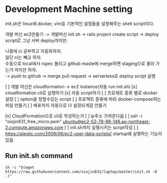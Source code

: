 # Development Machine setting
init.sh은 linux에 docker, vim등 기본적인 설정들을 설정해주는 shell script이다.



개발 머신 ec2만들기 -> 개발머신 init.sh -> rails project create script -> deploy
script로 그냥 서버 deploy까지만.  

나중에 ci 공부하고 자동화하자.  
일단 ci는 빼고 하자.  
수동으로 local에서 rspec 돌리고 github maste에 merge하면 staging으로 올라 가는거
까지만 하자.  
 -> push to github -> merge pull request -> serverless로 deploy script 실행



 [ ] 개발 머신은 cloudformation -> ec2 instance(자동 run init.sh)
 [x] cloudformation cli로 실행하기
 [x] 자동 script하기
 [ ] 프로제트 종류 별로 docker 설정 
 [ ] option을 정할수있는 script
 [ ] 프로젝트 종류에 따라 docker-compose하는 파일 만들기
 [ ] 배포까지 자동으로 다 설정되게끔 만들기

[x] CloudFormation으로 cli로 작성하는거
[ ] ip주소 가져온다음
[ ] ssh -i "oiojin831_free_micro.pem" ubuntu@ec2-52-78-88-148.ap-northeast-2.compute.amazonaws.com
[ ] init.sh까지 실행시키는 script작성
[ ] https://alestic.com/2009/06/ec2-user-data-scripts/ startup떄 실행하는 기능이 있음

## Run init.sh command
```sh -c "$(wget https://raw.githubusercontent.com/oiojin831/laptop/master/init.sh -O -)"```

